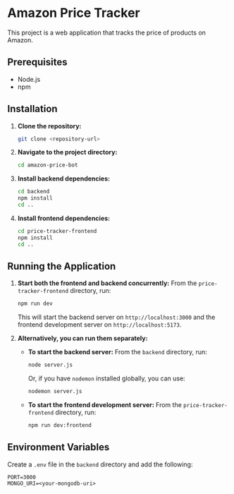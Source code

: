 # Amazon Price Tracker

This project is a web application that tracks the price of products on Amazon.

## Prerequisites

- Node.js
- npm

## Installation

1.  **Clone the repository:**
    ```bash
    git clone <repository-url>
    ```
2.  **Navigate to the project directory:**
    ```bash
    cd amazon-price-bot
    ```
3.  **Install backend dependencies:**
    ```bash
    cd backend
    npm install
    cd ..
    ```
4.  **Install frontend dependencies:**
    ```bash
    cd price-tracker-frontend
    npm install
    cd ..
    ```

## Running the Application

1.  **Start both the frontend and backend concurrently:**
    From the `price-tracker-frontend` directory, run:
    ```bash
    npm run dev
    ```

    This will start the backend server on `http://localhost:3000` and the frontend development server on `http://localhost:5173`.

2.  **Alternatively, you can run them separately:**

    *   **To start the backend server:**
        From the `backend` directory, run:
        ```bash
        node server.js
        ```
        Or, if you have `nodemon` installed globally, you can use:
        ```bash
        nodemon server.js
        ```

    *   **To start the frontend development server:**
        From the `price-tracker-frontend` directory, run:
        ```bash
        npm run dev:frontend
        ```

## Environment Variables

Create a `.env` file in the `backend` directory and add the following:

```
PORT=3000
MONGO_URI=<your-mongodb-uri>
```
